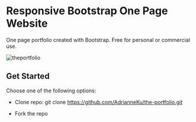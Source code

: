 # Responsive Bootstrap One Page Website
One page portfolio created with Bootstrap. Free for personal or commercial use.

![theportfolio](https://cloud.githubusercontent.com/assets/17210875/25510415/8c801c9c-2b85-11e7-9b48-f589f84c73eb.png)

## Get Started
Choose one of the following options:

* Clone repo: git clone https://github.com/AdrianneKu/the-portfolio.git

* Fork the repo
